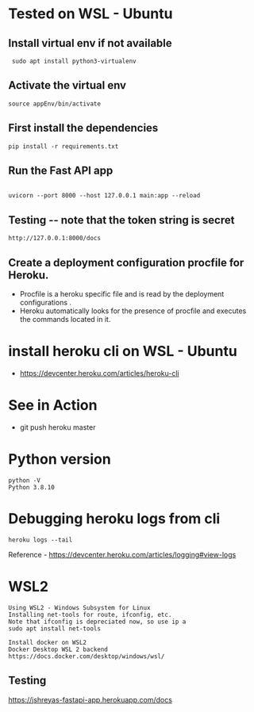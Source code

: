 # Tested on WSL - Ubuntu

## Install virtual env if not available

```
 sudo apt install python3-virtualenv
```

## Activate the virtual env
```
source appEnv/bin/activate
```


##  First install the dependencies

```
pip install -r requirements.txt
 ```

 ## Run the Fast API app

 ```

 uvicorn --port 8000 --host 127.0.0.1 main:app --reload

 ```

 ## Testing  -- note that the token string is secret
 ```
http://127.0.0.1:8000/docs 
 ```

 ## Create a deployment configuration procfile for Heroku.

 * Procfile is a heroku specific file and is read by the deployment configurations .
 * Heroku automatically looks for the presence of procfile and executes the commands located in it.


# install heroku cli on WSL - Ubuntu
* https://devcenter.heroku.com/articles/heroku-cli 

# See  in Action 
*  git push heroku master


# Python version

```
python -V
Python 3.8.10
```

# Debugging heroku logs from cli
```
heroku logs --tail
```

Reference - https://devcenter.heroku.com/articles/logging#view-logs 


# WSL2 
```
Using WSL2 - Windows Subsystem for Linux
Installing net-tools for route, ifconfig, etc.
Note that ifconfig is depreciated now, so use ip a
sudo apt install net-tools

Install docker on WSL2
Docker Desktop WSL 2 backend
https://docs.docker.com/desktop/windows/wsl/

```

## Testing 
https://jshreyas-fastapi-app.herokuapp.com/docs 